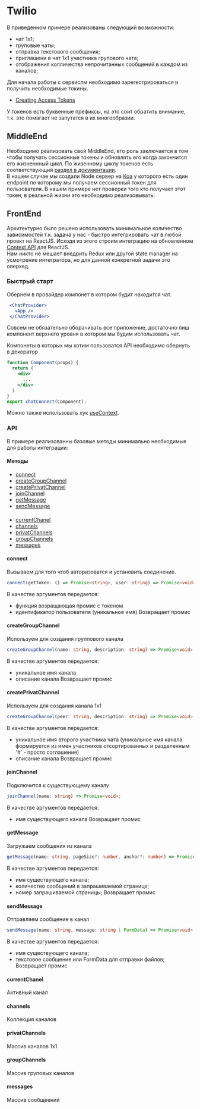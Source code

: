 # Twilio

В приведенном примере реализованы следующий возможности:
* чат 1х1;
* груповые чаты;
* отправка текстового сообщения;
* приглашени в чат 1х1 участника групового чата;
* отображения колличества непрочитанных сообщений в каждом из каналов;

Для начала работы с сервислм необходимо зарегестрироваться и получить необходимые токины.
- [Creating Access Tokens](https://www.twilio.com/docs/chat/create-tokens)

У токенов есть буквенные префиксы, на это соит обратить внимание, т.к. это помагает не запутатся в их многообразии.

## MiddleEnd
Необходимо реализовать свой MiddleEnd, его роль заключается в том чтобы получать сессионные токены и обновлять его когда закончится его жизненнный цикл. По жизенному циклу токенов есть соответствующий [раздел в документации](https://www.twilio.com/docs/chat/access-token-lifecycle). <br/>
В нашем случае мы создали Node сервер на [Koa](https://koajs.com/) у которого есть один endpoint по которому мы получаем сессионный токен для пользователя. В нашем примере нет проверки того кто получает этот токен, в реальной жизни это необходимо реализовывать.

## FrontEnd
Архитектурно было решено использовать минимальное количество зависимостей т.к. задача у нас - быстро интегрировать чат в любой проект на ReactJS.
Исходя из этого строим интеграцию на обновленном [Context API](https://ru.reactjs.org/docs/context.html) для ReactJS.<br/>
Нам никто не мешает внедрить Redux или другой state manager на усмотрение интегратора, но для данной конкретной задачи это оверхед.

### Быстрый старт
Обернем в провайдер компонет в котором будит находится чат.

 ```jsx
  <ChatProvider>
    <App />
  </ChatProvider>
 ```
Совсем не обязательно оборачивать все приложение, достаточно лиш компонент верхнего уровня в котором мы будим использовать чат.

Компонеты в которых мы хотим пользоватся API необходимо обернуть в декоратор
```jsx
function Component(props) {
  return (
    <div>
      ...
    </div>
  )
}
export chatConnect(Component);
```
Можно также использовать хук [useContext](https://ru.reactjs.org/docs/hooks-reference.html#usecontext).

### API
В примере реализованны базовые методы минимально необходимые для работы интеграции:
#### Методы
* [connect](#connect)
* [createGroupChannel](#createGroupChannel)
* [createPrivatChannel](#createPrivatChannel)
* [joinChannel](#joinChannel)
* [getMessage](#getMessage)
* [sendMessage](№sendMessage)
#### 
* [currentChanel](#currentChanel)
* [channels](#channels)
* [privatChannels](#privatChannels)
* [groupChannels](#groupChannels)
* [messages](#messages)

#### connect
Вызываем для того чтоб авторизоватся и установить соединение.
```typescript
connect(getToken: () => Promise<string>, user: string) => Promise<void>;
```
В качестве аргументов передается:
* функция возращающая промис с токеном
* идентификатор пользователя (уникальное имя)
Возвращает промис

#### createGroupChannel
Используем для создания группового канала
```typescript
createGroupChannel(name: string, description: string) => Promise<void>;
```
В качестве аргументов передается:
* уникальное имя канала
* описание канала
Возвращает промис

#### createPrivatChannel
Используем для создания канала 1х1
```typescript
createGroupChannel(peer: string, description: string) => Promise<void>;
```
В качестве аргументов передается:
* уникальное имя второго участника чата (уникальное имя канала формируется из имен участников отсортированных и разделенным '#' - просто соглашение)
* описание канала
Возвращает промис

#### joinChannel
Подключится к существующему каналу
```typescript
joinChannel(name: string) => Promise<void>;
```
В качестве аргументов передается:
* имя существующего канала
Возвращает промис

#### getMessage
Загружаем сообщения из канала
```typescript
getMessage(name: string, pageSize?: number, anchor?: number) => Promise<void>;
```
В качестве аргументов передается:
* имя существующего канала;
* количество сообщений в запрашиваемой странице;
* номер запрашиваемой страницы;
Возвращает промис

#### sendMessage
Отправляем сообщение в канал
```typescript
sendMessage(name: string, message: string | FormData) => Promise<void>;
```
В качестве аргументов передается:
* имя существующего канала;
* текстовое сообщение или FormData для отправки файлов;
Возвращает промис

#### currentChanel
Активный канал

#### channels
Коллекция каналов

#### privatChannels
Массив каналов 1х1

#### groupChannels
Массив груповых каналов

#### messages
Массив сообщеений
